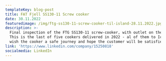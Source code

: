 ```yaml
---
templateKey: blog-post
title: FAT Fjell SS130-11 Screw cooker
date: 30.11.2022
featuredimage: /img/ftg-ss130-11-screw-cooker-til-island-28.11.2022.jpg
description: >-
  Final inspection of the FTG SS130-11 screw-cooker, with outlet on the side.
  This is the last of five cookers delivered in 2022 - al of them to Iceland. We
  wish the cooker a safe journey and hope the customer will be satisfied.
link: 'https://www.linkedin.com/company/15250818'
socialmedia: LinkedIn
---
```



